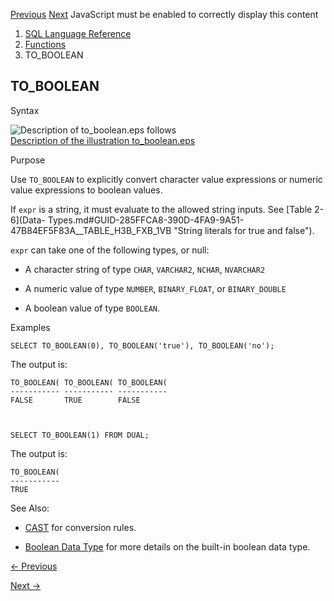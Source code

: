 [Previous](TO_BLOB-raw.md) [Next](TO_CHAR-bfile-blob.md) JavaScript must
be enabled to correctly display this content

  1. [SQL Language Reference ](index.md)
  2. [Functions](Functions.md)
  3. TO_BOOLEAN

## TO_BOOLEAN

Syntax

  

![Description of to_boolean.eps
follows](https://docs.oracle.com/en/database/oracle/oracle-database/23/sqlrf/img/to_boolean.gif)  
[Description of the illustration to_boolean.eps](img_text/to_boolean.md)

  

Purpose

Use `TO_BOOLEAN` to explicitly convert character value expressions or numeric
value expressions to boolean values.

If `expr` is a string, it must evaluate to the allowed string inputs. See
[Table 2-6](Data-
Types.md#GUID-285FFCA8-390D-4FA9-9A51-47B84EF5F83A__TABLE_H3B_FXB_1VB
"String literals for true and false").

`expr` can take one of the following types, or null:

  * A character string of type `CHAR`, `VARCHAR2`, `NCHAR`, `NVARCHAR2`

  * A numeric value of type `NUMBER`, `BINARY_FLOAT`, or `BINARY_DOUBLE`

  * A boolean value of type `BOOLEAN`. 

Examples

    
    
    SELECT TO_BOOLEAN(0), TO_BOOLEAN('true'), TO_BOOLEAN('no');

The output is:

    
    
    TO_BOOLEAN( TO_BOOLEAN( TO_BOOLEAN(
    ----------- ----------- -----------
    FALSE       TRUE        FALSE
    
    
    
    SELECT TO_BOOLEAN(1) FROM DUAL;

The output is:

    
    
    TO_BOOLEAN( 
    ----------- 
    TRUE      

See Also:

  * [CAST](CAST.md#GUID-5A70235E-1209-4281-8521-B94497AAEF75) for conversion rules. 

  * [Boolean Data Type](Data-Types.md#GUID-285FFCA8-390D-4FA9-9A51-47B84EF5F83A) for more details on the built-in boolean data type. 


[← Previous](TO_BLOB-raw.md)

[Next →](TO_CHAR-bfile-blob.md)
